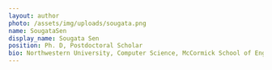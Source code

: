 ```yaml
---
layout: author
photo: /assets/img/uploads/sougata.png
name: SougataSen
display_name: Sougata Sen
position: Ph. D, Postdoctoral Scholar 
bio: Northwestern University, Computer Science, McCormick School of Engineering. Research- Human-centered machine learning and data mining.
---
```



